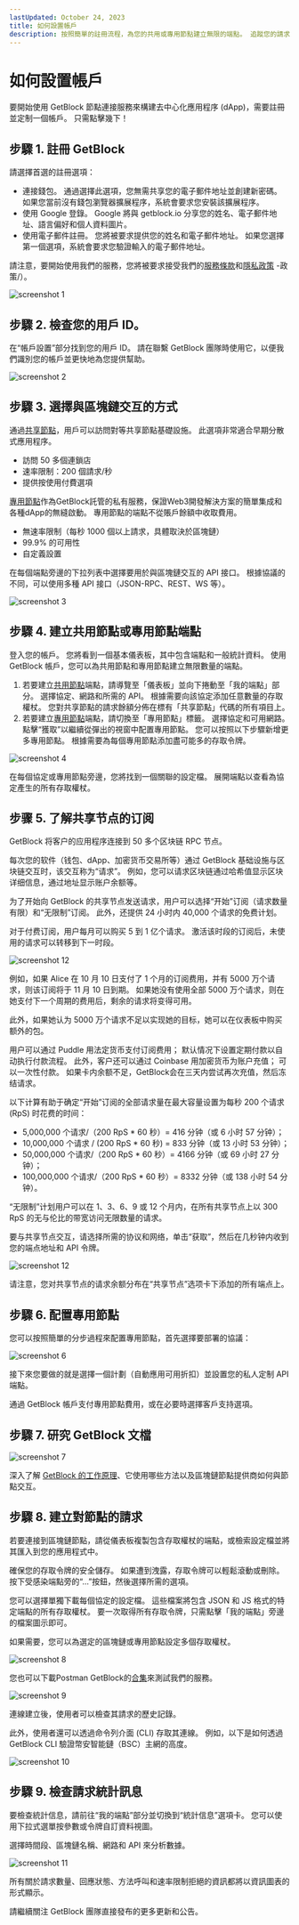 ```yaml
---
lastUpdated: October 24, 2023
title: 如何設置帳戶
description: 按照簡單的註冊流程，為您的共用或專用節點建立無限的端點。 追蹤您的請求、餘額和統計數據，並在需要時從 GetBlock 團隊獲取協助。
---
```


# 如何設置帳戶

要開始使用 GetBlock 節點連接服務來構建去中心化應用程序 (dApp)，需要註冊並定制一個帳戶。 只需點擊幾下！

## 步驟 1. 註冊 GetBlock

請選擇首選的註冊選項：

- 連接錢包。 通過選擇此選項，您無需共享您的電子郵件地址並創建新密碼。 如果您當前沒有錢包瀏覽器擴展程序，系統會要求您安裝該擴展程序。
- 使用 Google 登錄。 Google 將與 getblock.io 分享您的姓名、電子郵件地址、語言偏好和個人資料圖片。
- 使用電子郵件註冊。 您將被要求提供您的姓名和電子郵件地址。 如果您選擇第一個選項，系統會要求您驗證輸入的電子郵件地址。

請注意，要開始使用我們的服務，您將被要求接受我們的[服務條款](https://getblock.io/terms-of-service/)和[隱私政策](https://getblock.io/cn/privacy-policy/) -政策/）。

![screenshot 1](https://storage.getblock.io/web/docs/get-started/how-to-setup-account/screenshot_1.webp)

## 步驟 2. 檢查您的用戶 ID。

在“帳戶設置”部分找到您的用戶 ID。 請在聯繫 GetBlock 團隊時使用它，以便我們識別您的帳戶並更快地為您提供幫助。

![screenshot 2](https://storage.getblock.io/web/docs/get-started/how-to-setup-account/screenshot_2.webp)

## 步驟 3. 選擇與區塊鏈交互的方式

通過[共享節點](https://getblock.io/nodes/)，用戶可以訪問對等共享節點基礎設施。 此選項非常適合早期分散式應用程序。

- 訪問 50 多個連鎖店
- 速率限制：200 個請求/秒
- 提供按使用付費選項

[專用節點](https://getblock.io/dedicated-nodes/)作為GetBlock託管的私有服務，保證Web3開發解決方案的簡單集成和各種dApp的無縫啟動。 專用節點的端點不從賬戶餘額中收取費用。

- 無速率限制（每秒 1000 個以上請求，具體取決於區塊鏈）
- 99.9% 的可用性
- 自定義設置

在每個端點旁邊的下拉列表中選擇要用於與區塊鏈交互的 API 接口。 根據協議的不同，可以使用多種 API 接口（JSON-RPC、REST、WS 等）。

![screenshot 3](https://storage.getblock.io/web/docs/get-started/how-to-setup-account/screenshot_3.webp)

## 步驟 4. 建立共用節點或專用節點端點

登入您的帳戶。 您將看到一個基本儀表板，其中包含端點和一般統計資料。
使用 GetBlock 帳戶，您可以為共用節點和專用節點建立無限數量的端點。

1. 若要建立[共用節點](https://getblock.io/nodes/)端點，請導覽至「儀表板」並向下捲動至「我的端點」部分。 選擇協定、網路和所需的 API。 根據需要向該協定添加任意數量的存取權杖。 您對共享節點的請求餘額分佈在標有「共享節點」代碼的所有項目上。
2. 若要建立[專用節點](https://getblock.io/dedicated-nodes/)端點，請切換至「專用節點」標籤。 選擇協定和可用網路。 點擊“獲取”以繼續從彈出的視窗中配置專用節點。 您可以按照以下步驟新增更多專用節點。 根據需要為每個專用節點添加盡可能多的存取令牌。

![screenshot 4](https://storage.getblock.io/web/docs/get-started/how-to-setup-account/screenshot_4.webp)

在每個協定或專用節點旁邊，您將找到一個關聯的設定檔。 展開端點以查看為協定產生的所有存取權杖。

## 步骤 5. 了解共享节点的订阅

GetBlock 将客户的应用程序连接到 50 多个区块链 RPC 节点。

每次您的软件（钱包、dApp、加密货币交易所等）通过 GetBlock 基础设施与区块链交互时，该交互称为“请求”。 例如，您可以请求区块链通过哈希值显示区块详细信息，通过地址显示账户余额等。

为了开始向 GetBlock 的共享节点发送请求，用户可以选择“开始”订阅（请求数量有限）和“无限制”订阅。 此外，还提供 24 小时内 40,000 个请求的免费计划。

对于付费订阅，用户每月可以购买 5 到 1 亿个请求。 激活该时段的订阅后，未使用的请求可以转移到下一时段。

![screenshot 12](https://storage.getblock.io/web/docs/get-started/how-to-setup-account/screenshot_12.png)

例如，如果 Alice 在 10 月 10 日支付了 1 个月的订阅费用，并有 5000 万个请求，则该订阅将于 11 月 10 日到期。 如果她没有使用全部 5000 万个请求，则在她支付下一个周期的费用后，剩余的请求将变得可用。

此外，如果她认为 5000 万个请求不足以实现她的目标，她可以在仪表板中购买额外的包。

用户可以通过 Puddle 用法定货币支付订阅费用； 默认情况下设置定期付款以自动执行付款流程。 此外，客户还可以通过 Coinbase 用加密货币为账户充值； 可以一次性付款。 如果卡内余额不足，GetBlock会在三天内尝试再次充值，然后冻结请求。

以下计算有助于确定“开始”订阅的全部请求量在最大容量设置为每秒 200 个请求 (RpS) 时花费的时间：

- 5,000,000 个请求/（200 RpS * 60 秒）= 416 分钟（或 6 小时 57 分钟）；
- 10,000,000 个请求 / (200 RpS * 60 秒) = 833 分钟（或 13 小时 53 分钟）；
- 50,000,000 个请求/（200 RpS * 60 秒）= 4166 分钟（或 69 小时 27 分钟）；
- 100,000,000 个请求/（200 RpS * 60 秒）= 8332 分钟（或 138 小时 54 分钟）。

“无限制”计划用户可以在 1、3、6、9 或 12 个月内，在所有共享节点上以 300 RpS 的无与伦比的带宽访问无限数量的请求。

要与共享节点交互，请选择所需的协议和网络，单击“获取”，然后在几秒钟内收到您的端点地址和 API 令牌。

![screenshot 12](https://storage.getblock.io/web/docs/get-started/how-to-setup-account/screenshot_13.png)

请注意，您对共享节点的请求余额分布在“共享节点”选项卡下添加的所有端点上。

## 步驟 6. 配置專用節點

您可以按照簡單的分步過程來配置專用節點，首先選擇要部署的協議：

![screenshot 6](https://storage.getblock.io/web/docs/get-started/how-to-setup-account/screenshot_6.webp)

接下來您要做的就是選擇一個計劃（自動應用可用折扣）並設置您的私人定制 API 端點。

通過 GetBlock 帳戶支付專用節點費用，或在必要時選擇客戶支持選項。

## 步驟 7. 研究 GetBlock 文檔

![screenshot 7](https://storage.getblock.io/web/docs/get-started/how-to-setup-account/screenshot_7.webp)

深入了解 [GetBlock 的工作原理](https://getblock.io/docs/)、它使用哪些方法以及區塊鏈節點提供商如何與節點交互。

## 步驟 8. 建立對節點的請求

若要連接到區塊鏈節點，請從儀表板複製包含存取權杖的端點，或檢索設定檔並將其匯入到您的應用程式中。

確保您的存取令牌的安全儲存。 如果遭到洩露，存取令牌可以輕鬆滾動或刪除。 按下受感染端點旁的“...”按鈕，然後選擇所需的選項。

您可以選擇單獨下載每個協定的設定檔。 這些檔案將包含 JSON 和 JS 格式的特定端點的所有存取權杖。 要一次取得所有存取令牌，只需點擊「我的端點」旁邊的檔案圖示即可。

如果需要，您可以為選定的區塊鏈或專用節點設定多個存取權杖。

![screenshot 8](https://storage.getblock.io/web/docs/get-started/how-to-setup-account/screenshot_8.webp)

您也可以下載Postman GetBlock的[合集](https://documenter.getpostman.com/view/28751185/2s9YRDzqcX#ca02e504-8079-48e2-9bf0-d0a022b43774)來測試我們的服務。

![screenshot 9](https://storage.getblock.io/web/docs/get-started/how-to-setup-account/screenshot_9.webp)

連線建立後，使用者可以檢查其請求的歷史記錄。

此外，使用者還可以透過命令列介面 (CLI) 存取其連線。 例如，以下是如何透過 GetBlock CLI 驗證幣安智能鏈（BSC）主網的高度。

![screenshot 10](https://storage.getblock.io/web/docs/get-started/how-to-setup-account/screenshot_10.webp)

## 步驟 9. 檢查請求統計訊息

要檢查統計信息，請前往“我的端點”部分並切換到“統計信息”選項卡。 您可以使用下拉式選單按參數或令牌自訂資料視圖。

選擇時間段、區塊鏈名稱、網路和 API 來分析數據。

![screenshot 11](https://storage.getblock.io/web/docs/get-started/how-to-setup-account/screenshot_11.webp)

所有關於請求數量、回應狀態、方法呼叫和速率限制拒絕的資訊都將以資訊圖表的形式顯示。

請繼續關注 GetBlock 團隊直接發布的更多更新和公告。
